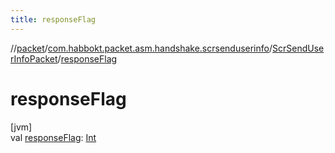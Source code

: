 ```yaml
---
title: responseFlag
---
```

//[packet](../../../index.html)/[com.habbokt.packet.asm.handshake.scrsenduserinfo](../index.html)/[ScrSendUserInfoPacket](index.html)/[responseFlag](response-flag.html)



# responseFlag



[jvm]\
val [responseFlag](response-flag.html): [Int](https://kotlinlang.org/api/latest/jvm/stdlib/kotlin/-int/index.html)




